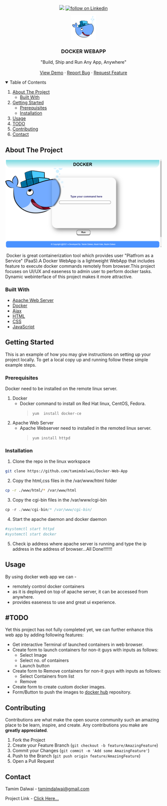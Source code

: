 
<p align="center">
    <a href="https://github.com/tamimdalwai/Docker-Web-App/pulse" alt="Contributors">
        <img src="https://img.shields.io/badge/Contribute-4-orange" /></a>
    <a href="https://www.linkedin.com/in/tamim-dalwai-66816a176/">
        <img src="https://img.shields.io/badge/Linkedin-Get%20Connect-blue" alt="follow on Linkedin"></a>
</p>

<p align="center">
  <a href="#">
    <img src="https://github.com/tamimdalwai/Docker-Web-App/blob/main/images/docker-engine.png" alt="Logo" width="80" height="80">
  </a>


  <h3 align="center">DOCKER WEBAPP</h3>

  <p align="center" font-weight="bold">
    "Build, Ship and Run Any App, Anywhere"
    <br />
    <br />
    <a href="https://www.youtube.com/watch?v=sfyFeTUSQUQ">View Demo</a>
    ·
    <a href="https://github.com/tamimdalwai/Docker-Web-App/issues">Report Bug</a>
    ·
    <a href="https://github.com/tamimdalwai/Docker-Web-App/issues">Request Feature</a>
  </p>

</p>

<details open="open">
  <summary>Table of Contents</summary>
  <ol>
    <li>
      <a href="#about-the-project">About The Project</a>
      <ul>
        <li><a href="#built-with">Built With</a></li>
      </ul>
    </li>
    <li>
      <a href="#getting-started">Getting Started</a>
      <ul>
        <li><a href="#prerequisites">Prerequisites</a></li>
        <li><a href="#installation">Installation</a></li>
      </ul>
    </li>
    <li><a href="#usage">Usage</a></li>
     <li><a href="#usage">TODO</a></li>
    <li><a href="#contributing">Contributing</a></li>
    <li><a href="#contact">Contact</a></li>
  </ol>
</details>



## About The Project

<img src="https://github.com/tamimdalwai/Docker-Web-App/blob/main/images/screenshot.png" alt="Logo" width="" height="">

​		Docker is great containerization tool which provides user "Platfrom as a Service" (PaaS).A Docker WebApp is a lightweight  WebApp that includes feature to execute docker commands remotely from browser.This project focuses on UI/UX and easeness to admin user to perform docker tasks. Dynamic webinterface of this project makes it more attractive.

### Built With

* [Apache Web Server](https://httpd.apache.org/)
* [Docker](https://www.docker.com/)
* [Ajax](https://www.w3schools.com/xml/ajax_intro.asp)
* [HTML](https://www.w3schools.com/html/)
* [CSS](https://www.w3schools.com/css/default.asp)
* [JavaScript](https://www.w3schools.com/js/default.asp)

## Getting Started

This is an example of how you may give instructions on setting up your project locally.
To get a local copy up and running follow these simple example steps.

### Prerequisites

Docker need to be installed on the remote linux server.

1. Docker
   * Docker command to install on Red Hat linux, CentOS, Fedora. 
     > `yum  install docker-ce`
2. Apache Web Server
   * Apache Webserver need to installed in the remoted linux server.
     > `yum install httpd`

### Installation

1. Clone the repo in the linux workspace

```sh
git clone https://github.com/tamimdalwai/Docker-Web-App
```

2. Copy the html,css files in the /var/www/html folder

```sh
cp -r ./www/html/* /var/www/html
```

3. Copy the cgi-bin files in the /var/www/cgi-bin

```js
cp -r ./www/cgi-bin/* /var/www/cgi-bin/
```

4. Start the apache daemon and docker daemon
```sh
#systemctl start httpd
#systemctl start docker
```
5. Check ip address where apache server is running and type the ip address in the address of browser...All Done!!!!!!!

## Usage

By using docker web app we can -

* remotely control docker containers
* as it is deployed on top of apache server, it can be accessed from anywhere.
* provides easeness to use and great ui experience.

## #TODO

Yet this project has not fully completed yet, we can further enhance this web app by adding following features:
* Get interactive Terminal of launched containers in web browser.
* Create form to launch containers for non-it guys with inputs as follows:
  - Select Image
  - Select no. of containers
  - Launch button
* Create form to Remove containers for non-it guys with inputs as follows:
  * Select Containers from list
  * Remove
* Create form to create custom docker images.
* Form/Button to push the images to [docker hub](https://hub.docker.com/) repository.


## Contributing

Contributions are what make the open source community such an amazing place to be learn, inspire, and create. Any contributions you make are **greatly appreciated**.

1. Fork the Project
2. Create your Feature Branch (`git checkout -b feature/AmazingFeature`)
3. Commit your Changes (`git commit -m 'Add some AmazingFeature'`)
4. Push to the Branch (`git push origin feature/AmazingFeature`)
5. Open a Pull Request



## Contact

Tamim Dalwai - tamimdalwai@gmail.com

Project Link - [Click Here...](https://github.com/tamimdalwai/Docker-Web-App)

